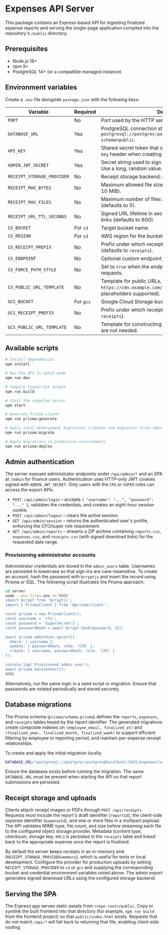 # Expenses API Server

This package contains an Express-based API for ingesting finalized expense reports and serving the single-page application compiled into the repository's `/public` directory.

## Prerequisites

- Node.js 18+
- npm 9+
- PostgreSQL 14+ (or a compatible managed instance)

## Environment variables

Create a `.env` file alongside `package.json` with the following keys:

| Variable | Required | Description |
| --- | --- | --- |
| `PORT` | No | Port used by the HTTP server (defaults to `3000`). |
| `DATABASE_URL` | Yes | PostgreSQL connection string used by Prisma. Example: `postgresql://postgres:postgres@localhost:5432/expenses?schema=public`. |
| `API_KEY` | Yes | Shared secret token that clients must provide in the `x-api-key` header when creating reports. |
| `ADMIN_JWT_SECRET` | Yes | Secret string used to sign administrator session cookies. Use a long, random value. |
| `RECEIPT_STORAGE_PROVIDER` | No | Receipt storage backend: `memory` (default), `s3`, or `gcs`. |
| `RECEIPT_MAX_BYTES` | No | Maximum allowed file size per receipt upload (defaults to 10&nbsp;MiB). |
| `RECEIPT_MAX_FILES` | No | Maximum number of files accepted per upload request (defaults to 5). |
| `RECEIPT_URL_TTL_SECONDS` | No | Signed URL lifetime in seconds when generating download links (defaults to 900). |
| `S3_BUCKET` | For `s3` | Target bucket name. |
| `S3_REGION` | For `s3` | AWS region for the bucket (falls back to `AWS_REGION`). |
| `S3_RECEIPT_PREFIX` | No | Prefix under which receipts are stored in the bucket (defaults to `receipts`). |
| `S3_ENDPOINT` | No | Optional custom endpoint for S3-compatible services. |
| `S3_FORCE_PATH_STYLE` | No | Set to `true` when the endpoint requires path-style requests. |
| `S3_PUBLIC_URL_TEMPLATE` | No | Template for public URLs, e.g. `https://cdn.example.com/{key}` (`{bucket}` and `{key}` placeholders supported). |
| `GCS_BUCKET` | For `gcs` | Google Cloud Storage bucket name. |
| `GCS_RECEIPT_PREFIX` | No | Prefix under which receipts are stored (defaults to `receipts`). |
| `GCS_PUBLIC_URL_TEMPLATE` | No | Template for constructing public URLs when signed URLs are not needed. |

## Available scripts

```bash
# Install dependencies
npm install

# Run the API in watch mode
npm run dev

# Compile TypeScript output
npm run build

# Start the compiled server
npm start

# Generate Prisma client
npm run prisma:generate

# Apply local development migrations (creates new migration files when schema changes)
npm run prisma:migrate

# Apply migrations in production environments
npm run prisma:deploy
```

## Admin authentication

The server exposes administrator endpoints under `/api/admin/*` and an SPA at `/admin` for finance users. Authentication uses
HTTP-only JWT cookies signed with `ADMIN_JWT_SECRET`. Only users with the `CFO` or `SUPER` roles can access the export APIs.

- `POST /api/admin/login` &ndash; accepts `{ "username": "...", "password": "..." }`, validates the credentials, and creates an
  eight-hour session cookie.
- `POST /api/admin/logout` &ndash; clears the active session.
- `GET /api/admin/session` &ndash; returns the authenticated user's profile, enforcing the CFO/super role requirement.
- `GET /api/admin/reports` &ndash; streams a ZIP archive containing `reports.csv`, `expenses.csv`, and `receipts.csv` (with signed download links) for the requested date range.

### Provisioning administrator accounts

Administrator credentials are stored in the `admin_users` table. Usernames are persisted in lowercase so that sign-ins are
case-insensitive. To create an account, hash the password with `bcryptjs` and insert the record using Prisma or SQL. The
following script illustrates the Prisma approach:

```bash
cd server
node --env-file=.env <<'NODE'
import bcrypt from 'bcryptjs';
import { PrismaClient } from '@prisma/client';

const prisma = new PrismaClient();
const username = 'cfo';
const password = 'SuperSecret!1';
const passwordHash = await bcrypt.hash(password, 12);

await prisma.adminUser.upsert({
  where: { username },
  update: { passwordHash, role: 'CFO' },
  create: { username, passwordHash, role: 'CFO' }
});

console.log('Provisioned admin user');
await prisma.$disconnect();
NODE
```

Alternatively, run the same logic in a seed script or migration. Ensure that passwords are rotated periodically and stored
securely.

## Database migrations

The Prisma schema (`prisma/schema.prisma`) defines the `reports`, `expenses`, and `receipts` tables keyed by the report identifier. The generated migrations create composite indexes on `(employee_email, finalized_at)` and `(finalized_year, finalized_month, finalized_week)` to support efficient filtering by employee or reporting period, and maintain per-expense receipt relationships.

To create and apply the initial migration locally:

```bash
DATABASE_URL="postgresql://postgres:postgres@localhost:5432/expenses?schema=public" npm run prisma:migrate -- --name init
```

Ensure the database exists before running the migration. The same `DATABASE_URL` must be present when starting the API so that report submissions are persisted.

## Receipt storage and uploads

Clients attach receipt images or PDFs through `POST /api/receipts`. Requests must include the report's draft identifier (`reportId`), the client-side expense identifier (`expenseId`), and one or more files in a multipart payload. The API validates MIME type, file count, and size before streaming each file to the configured object storage provider. Metadata (content type, checksum, storage key, etc.) is persisted in the `receipts` table and linked back to the appropriate expense once the report is finalized.

By default the server keeps receipts in an in-memory sink (`RECEIPT_STORAGE_PROVIDER=memory`), which is useful for tests or local development. Configure the provider for production uploads by setting `RECEIPT_STORAGE_PROVIDER` to `s3` or `gcs` and supplying the corresponding bucket and credential environment variables noted above. The admin export generates signed download URLs using the configured storage backend.

## Serving the SPA

The Express app serves static assets from `<repo-root>/public`. Copy or symlink the built frontend into that directory (for example, `npm run build` from the frontend project) so that `public/index.html` exists. Requests that do not match `/api/*` will fall back to returning that file, enabling client-side routing.
